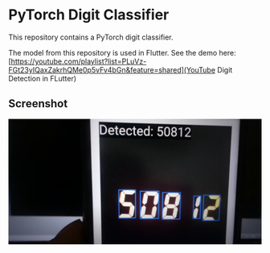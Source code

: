 # PyTorch Digit Classifier
This repository contains a PyTorch digit classifier.

The model from this repository is used in Flutter. See the demo here: [https://youtube.com/playlist?list=PLuVz-FGt23yIQaxZakrhQMe0p5vFv4bGn&feature=shared](YouTube Digit Detection in FLutter)

## Screenshot
<p align="center">
  <img src="screen.png">
</p>

